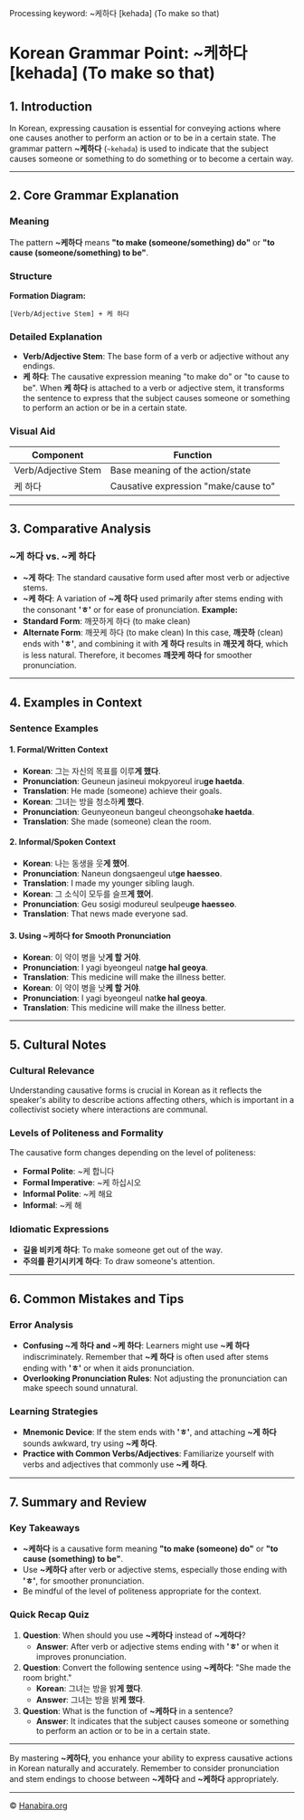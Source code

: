 Processing keyword: ~케하다 [kehada] (To make so that)
# Korean Grammar Point: ~케하다 [kehada] (To make so that)

## 1. Introduction
In Korean, expressing causation is essential for conveying actions where one causes another to perform an action or to be in a certain state. The grammar pattern **~케하다** (`~kehada`) is used to indicate that the subject causes someone or something to do something or to become a certain way.

---
## 2. Core Grammar Explanation
### Meaning
The pattern **~케하다** means **"to make (someone/something) do"** or **"to cause (someone/something) to be"**.
### Structure
**Formation Diagram:**
```
[Verb/Adjective Stem] + 케 하다
```
### Detailed Explanation
- **Verb/Adjective Stem**: The base form of a verb or adjective without any endings.
- **케 하다**: The causative expression meaning "to make do" or "to cause to be".
When **케 하다** is attached to a verb or adjective stem, it transforms the sentence to express that the subject causes someone or something to perform an action or be in a certain state.
### Visual Aid
| **Component**          | **Function**                          |
|------------------------|---------------------------------------|
| Verb/Adjective Stem    | Base meaning of the action/state      |
| 케 하다                | Causative expression "make/cause to"   |
---
## 3. Comparative Analysis
### ~게 하다 vs. ~케 하다
- **~게 하다**: The standard causative form used after most verb or adjective stems.
- **~케 하다**: A variation of **~게 하다** used primarily after stems ending with the consonant **'ㅎ'** or for ease of pronunciation.
**Example:**
- **Standard Form**: 깨끗하게 하다 (to make clean)
- **Alternate Form**: 깨끗케 하다 (to make clean)
In this case, **깨끗하** (clean) ends with **'ㅎ'**, and combining it with **게 하다** results in **깨끗게 하다**, which is less natural. Therefore, it becomes **깨끗케 하다** for smoother pronunciation.
---
## 4. Examples in Context
### Sentence Examples
#### 1. Formal/Written Context
- **Korean**: 그는 자신의 목표를 이루**게 했다**.
- **Pronunciation**: Geuneun jasineui mokpyoreul iru**ge haetda**.
- **Translation**: He made (someone) achieve their goals.
- **Korean**: 그녀는 방을 청소하**케 했다**.
- **Pronunciation**: Geunyeoneun bangeul cheongsoha**ke haetda**.
- **Translation**: She made (someone) clean the room.
#### 2. Informal/Spoken Context
- **Korean**: 나는 동생을 웃**게 했어**.
- **Pronunciation**: Naneun dongsaengeul ut**ge haesseo**.
- **Translation**: I made my younger sibling laugh.
- **Korean**: 그 소식이 모두를 슬프**게 했어**.
- **Pronunciation**: Geu sosigi modureul seulpeu**ge haesseo**.
- **Translation**: That news made everyone sad.
#### 3. Using ~케하다 for Smooth Pronunciation
- **Korean**: 이 약이 병을 낫**게 할 거야**.
- **Pronunciation**: I yagi byeongeul nat**ge hal geoya**.
- **Translation**: This medicine will make the illness better.
- **Korean**: 이 약이 병을 낫**케 할 거야**.
- **Pronunciation**: I yagi byeongeul nat**ke hal geoya**.
- **Translation**: This medicine will make the illness better.
---
## 5. Cultural Notes
### Cultural Relevance
Understanding causative forms is crucial in Korean as it reflects the speaker's ability to describe actions affecting others, which is important in a collectivist society where interactions are communal.
### Levels of Politeness and Formality
The causative form changes depending on the level of politeness:
- **Formal Polite**: ~케 합니다
- **Formal Imperative**: ~케 하십시오
- **Informal Polite**: ~케 해요
- **Informal**: ~케 해
### Idiomatic Expressions
- **길을 비키게 하다**: To make someone get out of the way.
- **주의를 환기시키게 하다**: To draw someone's attention.
---
## 6. Common Mistakes and Tips
### Error Analysis
- **Confusing ~게 하다 and ~케 하다**: Learners might use **~케 하다** indiscriminately. Remember that **~케 하다** is often used after stems ending with **'ㅎ'** or when it aids pronunciation.
- **Overlooking Pronunciation Rules**: Not adjusting the pronunciation can make speech sound unnatural.
### Learning Strategies
- **Mnemonic Device**: If the stem ends with **'ㅎ'**, and attaching **~게 하다** sounds awkward, try using **~케 하다**.
- **Practice with Common Verbs/Adjectives**: Familiarize yourself with verbs and adjectives that commonly use **~케 하다**.
---
## 7. Summary and Review
### Key Takeaways
- **~케하다** is a causative form meaning **"to make (someone) do"** or **"to cause (something) to be"**.
- Use **~케하다** after verb or adjective stems, especially those ending with **'ㅎ'**, for smoother pronunciation.
- Be mindful of the level of politeness appropriate for the context.
### Quick Recap Quiz
1. **Question**: When should you use **~케하다** instead of **~게하다**?
   - **Answer**: After verb or adjective stems ending with **'ㅎ'** or when it improves pronunciation.
2. **Question**: Convert the following sentence using **~케하다**: "She made the room bright."
   - **Korean**: 그녀는 방을 밝**게 했다**.
   - **Answer**: 그녀는 방을 밝**케 했다**.
3. **Question**: What is the function of **~케하다** in a sentence?
   - **Answer**: It indicates that the subject causes someone or something to perform an action or to be in a certain state.
---
By mastering **~케하다**, you enhance your ability to express causative actions in Korean naturally and accurately. Remember to consider pronunciation and stem endings to choose between **~게하다** and **~케하다** appropriately.

---
© [Hanabira.org](https://hanabira.org)
